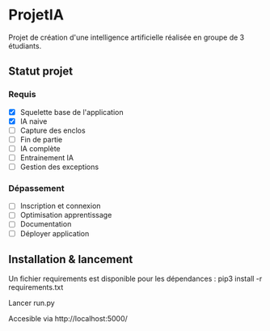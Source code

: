 # ProjetIA
Projet de création d'une intelligence artificielle réalisée en groupe de 3 étudiants.


## Statut projet
### Requis
- [x] Squelette base de l'application
- [x] IA naive
- [ ] Capture des enclos
- [ ] Fin de partie
- [ ] IA complète
- [ ] Entrainement IA
- [ ] Gestion des exceptions
### Dépassement
- [ ] Inscription et connexion
- [ ] Optimisation apprentissage 
- [ ] Documentation
- [ ] Déployer application

## Installation & lancement

Un fichier requirements est disponible pour les dépendances :
pip3 install -r requirements.txt

Lancer run.py

Accesible via http://localhost:5000/


